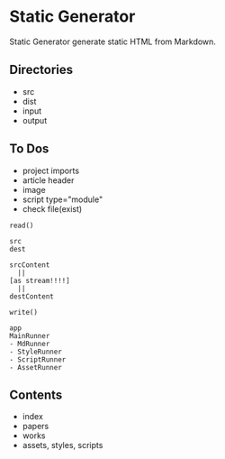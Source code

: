 # Static Generator
Static Generator generate static HTML from Markdown.

## Directories
- src
- dist
- input
- output

## To Dos
- project imports
- article header
- image
- script type="module"
- check file(exist)

```
read()

src
dest

srcContent
  ||
[as stream!!!!]
  ||
destContent

write()
```

```
app
MainRunner
- MdRunner
- StyleRunner
- ScriptRunner
- AssetRunner
```

## Contents
- index
- papers
- works
- assets, styles, scripts